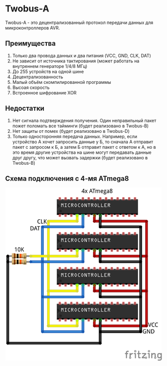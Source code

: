 # Twobus-A

Twobus-A - это децентрализованный протокол передачи данных для микроконтроллеров AVR.
## Преимущества
 1. Только два провода данных и два питания (VCC, GND, CLK, DAT)
 2. Не зависит от источника тактирования (может работать на внутреннем генераторе 1/4/8 МГц)
 3. До 255 устройств на одной шине
 4. Децентрализованность
 5. Малый объём скомпилированной программы
 6. Высоая скорость
 7. Встроенное шифрование XOR
## Недостатки
 1. Нет сигнала подтверждения получения. Один неправильный пакет пожет поломать все тайминги (будет реализовано в Twobus-B)
 2. Нет защиты от помех (будет реализовано в Twobus-D)
 3. Только односторонняя передача данных. Например, если устройство А хочет запросить данные у Б, то сначала А отправит пакет с запросом к Б, а затем Б отправит пакет с ответом к А, но в это время другие устройства на шине могут передавать данные друг другу, что может вызвать задержки (будет реализовано в Twobus-B)
 ## Схема подключения с 4-мя ATmega8
 ![Схема подключения с 4-мя ATmega8](https://github.com/gsfci/Twobus-A/blob/master/Twobus_A_mega8.png "Схема подключения с 4-мя ATmega8")
